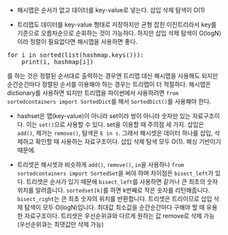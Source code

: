 * 해시맵은 순서가 없고 데이터를 key-value로 넣는다. 삽입 삭제 탐색이 O(1)

* 트리맵도 데이터를 key-value 형태로 저장하지만 균형 잡힌 이진트리라서 key를 기준으로 오름차순으로 순회하는 것이 가능하다. 하지만 삽입 삭제 탐색이 O(logN)이라 정렬이 필요없다면 해시맵을 사용하면 좋다. 

<pre>
for i in sorted(list(hashmap.keys())):
    print(i, hashmap[i])
</pre>    
  를 하는 것은 정렬된 순서대로 출력하는 경우엔 트리맵 대신 해시맵을 사용해도 되지만 순간순간마다 정렬된 순서를 이용해야 하는 경우는 트리맵이 더 적절하다. 해시맵은 dictionary를 사용하면 되지만 트리맵을 파이썬에서 사용하려면 <code>from sortedcontainers import SortedDict</code>를 해서 <code>SortedDict()</code>를 사용해야 한다. 

* hashset은 맵(key-value)이 아니라 set이라 쌍이 아니라 숫자만 있는 자료구조이다. 이는 <code>set()</code>으로 사용할 수 있다. set을 이용할 때 주의점 세 가지.
 삽입은 <code>add()</code>, 제거는 <code>remove()</code>, 탐색은 <code>E in s</code>. 그래서 해시셋은 데이터 하나를 삽입, 삭제하고 확인할 때 사용하는 자료구조이다. 삽입 삭제 탐색 모두 O(1). 해싱 기반이기 때문에.

* 트리셋은 해시셋과 비슷하게 <code>add()</code>, <code>remove()</code>, <code>in</code>을 사용하나 <code>from sortedcontainers import SortedSet</code>을 써야 하며 차이점은 <code>bisect_left</code>가 있다. 
트리셋은 순서가 있기 때문에 <code>bisect_left</code>를 사용하면 같거나 큰 최초의 숫자 위치를 알려줍니다. <code>sortedset[k]</code>를 하면 k번째로 작은 숫자를 리턴해줍니다. 
<code>bisect_right</code>는 큰 최초 숫자의 위치를 반환합니다. 트리셋은 트리이므로 삽입 삭제 탐색이 모두 O(logN)입니다. 최대값 최소값을 순간순간마다 구해야 할 때 유용한 자료구조이다. 트리셋은 우선순위큐와 다르게 원하는 값 remove로 삭제 가능 (우선순위큐는 최댓값만 삭제 가능)
